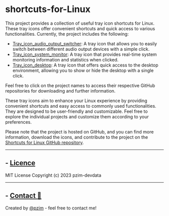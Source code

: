 # shortcuts-for-Linux
This project provides a collection of useful tray icon shortcuts for Linux. These tray icons offer convenient shortcuts and quick access to various functionalities. Currently, the project includes the following:


- [Tray_icon_audio_output_switcher](https://github.com/pzim-devdata/shortcuts-for-Linux/tree/main/Tray_icon_audio_output_switcher): A tray icon that allows you to easily switch between different audio output devices with a simple click.
- [Tray_icon_system_monitor](https://github.com/pzim-devdata/shortcuts-for-Linux/blob/main/Tray_icon_moniteur_system): A tray icon that provides real-time system monitoring information and statistics when clicked.
- [Tray_icon_desktop](https://github.com/pzim-devdata/shortcuts-for-Linux/blob/main/Tray_icons_desktop): A tray icon that offers quick access to the desktop environment, allowing you to show or hide the desktop with a single click.

Feel free to click on the project names to access their respective GitHub repositories for downloading and further information.

These tray icons aim to enhance your Linux experience by providing convenient shortcuts and easy access to commonly used functionalities. They are designed to be user-friendly and customizable. Feel free to explore the individual projects and customize them according to your preferences.

Please note that the project is hosted on GitHub, and you can find more information, download the icons, and contribute to the project on the [Shortcuts for Linux GitHub repository](https://github.com/pzim-devdata/shortcuts-for-Linux).

--------------------------------------------

## - [Licence](https://github.com/pzim-devdata/DATA-developer/raw/master/LICENSE)
MIT License
Copyright (c) 2023 pzim-devdata

--------------------------------------------

## - [Contact :email:](mailto:contact@pzim.fr?subject=Contact%20from%20Github)
Created by [@pzim](https://www.pzim.fr/) - feel free to contact me!
